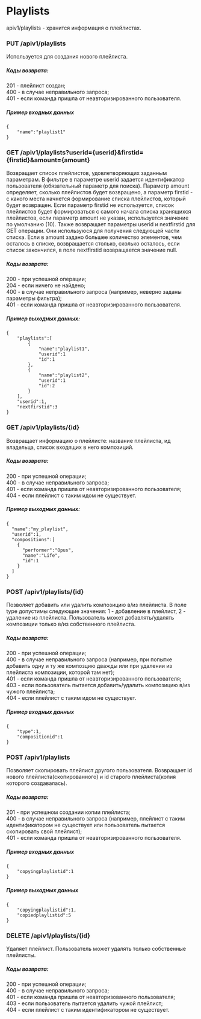 # Playlists

apiv1/playlists - хранится информация о плейлистах.

### PUT /apiv1/playlists

Используется для создания нового плейлиста.

##### Коды возврата:
201 - плейлист создан;<br />
400 - в случае неправильного запроса;<br />
401 - если команда пришла от неавторизированного пользователя.<br />

##### Пример входных данных
    {
        "name":"playlist1"
    }

### GET /apiv1/playlists?userid={userid}&firstid={firstid}&amount={amount}

Возвращает список плейлистов, удовлетворяющих заданным параметрам. В фильтре в параметре userid задается идентификатор пользователя
(обязательный параметр для поиска). Параметр amount определяет, сколько плейлистов будет возвращено, 
а параметр firstid - с какого места начнется формирование списка плейлистов, который будет возвращен. Если параметр
firstid не используется, список плейлистов будет формироваться с самого начала списка хранящихся плейлистов, если параметр amount не указан,
используется значение по умолчанию (10). Также возвращает параметры userid и nextfirstid для GET операции. Они используюся 
для получения следующей части списка. Если в amount задано большее количество элементов, чем осталось в списке,
возвращается столько, сколько осталось, если список закончился, в поле nextfirstid возвращается значение null.

##### Коды возврата:
200 - при успешной операции;<br />
204 - если ничего не найдено;<br />
400 - в случае неправильного запроса (например, неверно заданы параметры фильтра);<br />
401 - если команда пришла от неавторизированного пользователя.<br />

##### Пример выходных данных:
    {
        "playlists":[
            {
                "name":"playlist1",
                "userid":1
                "id":1
            },
            {
                "name":"playlist2",
                "userid":1
                "id":2
            }
        ],
        "userid":1,
        "nextfirstid":3
    }

### GET /apiv1/playlists/{id}

Возвращает информацию о плейлисте: название плейлиста, ид владельца, список входящих в него композиций.

##### Коды возврата:
200 - при успешной операции;<br />
400 - в случае неправильного запроса;<br />
401 - если команда пришла от неавторизированного пользователя;<br />
404 - если плейлист с таким идом не существует.<br />

##### Пример выходных данных:
    {
      "name":"my_playlist",
      "userid":1,
      "compositions":[
        {
          "performer":"Opus",
          "name":"Life",
          "id":1
        }
      ]
    }

    
### POST /apiv1/playlists/{id}

Позволяет добавить или удалить композицию в/из плейлиста. В поле type допустимы следующие значения:  1 - добавление в плейлист, 2 - удаление из плейлиста. Пользователь может добавлять/удалять композиции только в/из собственного плейлиста.

##### Коды возврата:
200 - при успешной операции;<br />
400 - в случае неправильного запроса (например, при попытке добавить одну и ту же композцию дважды или при 
удалении из плейлиста композиции, которой там нет);<br />
401 - если команда пришла от неавторизированного пользователя;<br />
403 - если пользователь пытается добавить/удалить композицию в/из чужого плейлиста;<br />
404 - если плейлист с таким идом не существует.<br />

##### Пример входных данных
    {
        "type":1,
        "compositionid":1
    }
    
### POST /apiv1/playlists

Позволяет скопировать плейлист другого пользователя. Возвращает id нового плейлиста(скопированного) и id старого плейлиста(копия которого создавалась).

##### Коды возврата:
201 - при успешном создании копии плейлиста;<br />
400 - в случае неправильного запроса (например, плейлист с таким идентификатором не существует или пользователь пытается скопировать свой плейлист);<br />
401 - если команда пришла от неавторизированного пользователя.<br />


##### Пример входных данных
    {
        "copyingplaylistid":1
    }
    
##### Пример выходных данных
    {
        "copyingplaylistid":1,
        "copiedplaylistid":5
    }

### DELETE /apiv1/playlists/{id}

Удаляет плейлист. Пользователь может удалять только собственные плейлисты.

##### Коды возврата:
200 - при успешной операции;<br />
400 - в случае неправильного запроса;<br />
401 - если команда пришла от неавторизованного пользователя;<br />
403 - если пользователь пытается удалить чужой плейлист;<br />
404 - если плейлист с таким идентификатором не существует.<br />
